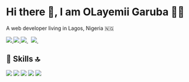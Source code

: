 # Hi there 👋, I am OLayemii Garuba 👨‍💻

A web developer living in Lagos, Nigeria 🇳🇬

<a href="https://api.whatsapp.com/send?phone=2348074140979&text=Hello%20Olayemii,%20I%20got%20your%20contact%20from%20your%20Github%20profile" alt="Connect on Whatsapp"> 
    <img src="https://img.shields.io/badge/WHATSAPP-%2325D366.svg?&style=for-the-badge&logo=whatsapp&logoColor=white" /> 
</a>
<a href="https://www.twitter.com/iam_olayemii" alt="Follow Me on Twitter"> 
    <img src="https://img.shields.io/badge/twitter-%231DA1F2.svg?&style=for-the-badge&logo=twitter&logoColor=white" />
</a>
<a href="https://www.linkedin.com/in/olayemi-garuba-424342144" alt="Connect on LinkedIn"> 
  <img src="https://img.shields.io/badge/linkedin-%230077B5.svg?&style=for-the-badge&logo=linkedin&logoColor=white" />
</a>&nbsp;
<a href="mailto:olayemiiofficial@gmail.com">
  <img src="https://img.shields.io/badge/email me-%23D14836.svg?&style=for-the-badge&logo=gmail&logoColor=white" />
</a>&nbsp;&nbsp;

## 🚀 Skills 🔝

<img src="https://img.shields.io/badge/javascript-%23F7DF1E.svg?&style=for-the-badge&logo=javascript&logoColor=white" /> <img src="https://img.shields.io/badge/python-%233776AB.svg?&style=for-the-badge&logo=python&logoColor=white" /> <img src="https://img.shields.io/badge/react-%2361DAFB.svg?&style=for-the-badge&logo=react&logoColor=white" /> <img src="https://img.shields.io/badge/php-%23777BB4.svg?&style=for-the-badge&logo=php&logoColor=white" /> <img src="https://img.shields.io/badge/flutter-%2302569B.svg?&style=for-the-badge&logo=flutter&logoColor=white" />
